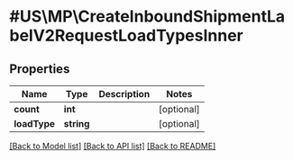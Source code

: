 # #US\MP\CreateInboundShipmentLabelV2RequestLoadTypesInner

## Properties

Name | Type | Description | Notes
------------ | ------------- | ------------- | -------------
**count** | **int** |  | [optional]
**loadType** | **string** |  | [optional]


[[Back to Model list]](../) [[Back to API list]](../../Api/US/MP) [[Back to README]](../../README.md)
